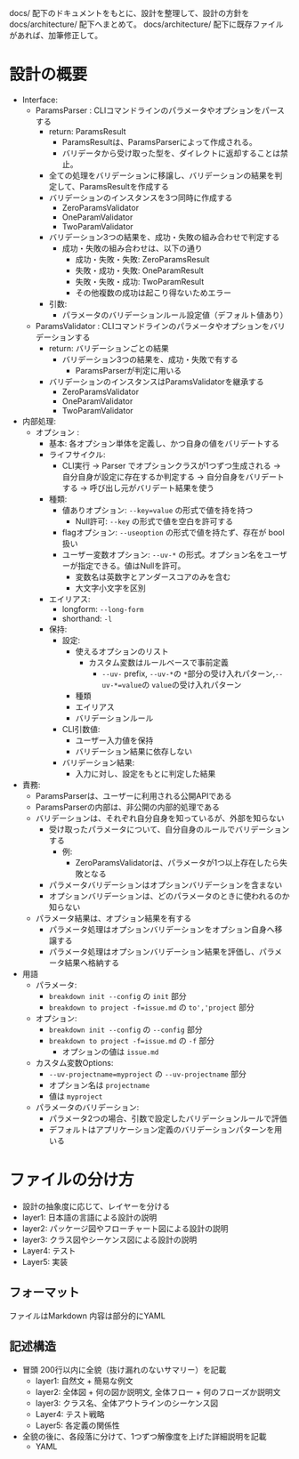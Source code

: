 docs/ 配下のドキュメントをもとに、設計を整理して、設計の方針を docs/architecture/ 配下へまとめて。
docs/architecture/ 配下に既存ファイルがあれば、加筆修正して。

# 設計の概要

- Interface:
  - ParamsParser : CLIコマンドラインのパラメータやオプションをパースする
    - return: ParamsResult
      - ParamsResultは、ParamsParserによって作成される。
      - バリデータから受け取った型を、ダイレクトに返却することは禁止。
    - 全ての処理をバリデーションに移譲し、バリデーションの結果を判定して、ParamsResultを作成する
    - バリデーションのインスタンスを3つ同時に作成する
      - ZeroParamsValidator
      - OneParamValidator
      - TwoParamValidator
    - バリデーション3つの結果を、成功・失敗の組み合わせで判定する
      - 成功・失敗の組み合わせは、以下の通り
        - 成功・失敗・失敗: ZeroParamsResult
        - 失敗・成功・失敗: OneParamResult
        - 失敗・失敗・成功: TwoParamResult
        - その他複数の成功は起こり得ないためエラー
    - 引数:
      - パラメータのバリデーションルール設定値（デフォルト値あり）
  - ParamsValidator : CLIコマンドラインのパラメータやオプションをバリデーションする
    - return: バリデーションごとの結果
      - バリデーション3つの結果を、成功・失敗で有する
        - ParamsParserが判定に用いる
    - バリデーションのインスタンスはParamsValidatorを継承する
      - ZeroParamsValidator
      - OneParamValidator
      - TwoParamValidator
- 内部処理:
  - オプション : 
    - 基本: 各オプション単体を定義し、かつ自身の値をバリデートする
    - ライフサイクル:
      - CLI実行 → Parser でオプションクラスが1つずつ生成される → 自分自身が設定に存在するか判定する → 自分自身をバリデートする → 呼び出し元がバリデート結果を使う
    - 種類:
      - 値ありオプション: `--key=value` の形式で値を持を持つ
        - Null許可: `--key` の形式で値を空白を許可する 
      - flagオプション: `--useoption` の形式で値を持たず、存在が bool 扱い
      - ユーザー変数オプション: `--uv-*` の形式。オプション名をユーザーが指定できる。値はNullを許可。
        - 変数名は英数字とアンダースコアのみを含む
        - 大文字小文字を区別
    - エイリアス:
      - longform: `--long-form`
      - shorthand:  `-l` 
    - 保持:
      - 設定:
        - 使えるオプションのリスト
          - カスタム変数はルールベースで事前定義
            -  `--uv-` prefix,  `--uv-*`の `*`部分の受け入れパターン,`--uv-*=value`の `value`の受け入れパターン
        - 種類
        - エイリアス
        - バリデーションルール
      - CLI引数値:
        - ユーザー入力値を保持
        - バリデーション結果に依存しない
      - バリデーション結果:
        - 入力に対し、設定をもとに判定した結果
- 責務: 
  - ParamsParserは、ユーザーに利用される公開APIである
  - ParamsParserの内部は、非公開の内部的処理である
  - バリデーションは、それぞれ自分自身を知っているが、外部を知らない
    - 受け取ったパラメータについて、自分自身のルールでバリデーションする
      - 例:
        - ZeroParamsValidatorは、パラメータが1つ以上存在したら失敗となる
    - パラメータバリデーションはオプションバリデーションを含まない
    - オプションバリデーションは、どのパラメータのときに使われるのか知らない
  - パラメータ結果は、オプション結果を有する
    - パラメータ処理はオプションバリデーションをオプション自身へ移譲する
    - パラメータ処理はオプションバリデーション結果を評価し、パラメータ結果へ格納する
- 用語
  - パラメータ:
    - `breakdown init --config` の `init` 部分
    - `breakdown to project -f=issue.md` の `to','project` 部分
  - オプション: 
    - `breakdown init --config` の `--config` 部分
    - `breakdown to project -f=issue.md` の `-f` 部分
      - オプションの値は `issue.md`
  - カスタム変数Options:
    - `--uv-projectname=myproject` の `--uv-projectname` 部分
    - オプション名は `projectname`
    - 値は `myproject`
  - パラメータのバリデーション:
    - パラメータ2つの場合、引数で設定したバリデーションルールで評価
    - デフォルトはアプリケーション定義のバリデーションパターンを用いる

# ファイルの分け方

- 設計の抽象度に応じて、レイヤーを分ける
- layer1: 日本語の言語による設計の説明
- layer2: パッケージ図やフローチャート図による設計の説明
- layer3: クラス図やシーケンス図による設計の説明
- Layer4: テスト
- Layer5: 実装

## フォーマット
ファイルはMarkdown
内容は部分的にYAML

## 記述構造
- 冒頭 200行以内に全貌（抜け漏れのないサマリー）を記載
  - layer1: 自然文 + 簡易な例文
  - layer2: 全体図 + 何の図か説明文, 全体フロー + 何のフローズか説明文
  - layer3: クラス名、全体アウトラインのシーケンス図
  - Layer4: テスト戦略
  - Layer5: 各定義の関係性
- 全貌の後に、各段落に分けて、1つずつ解像度を上げた詳細説明を記載
  - YAML



